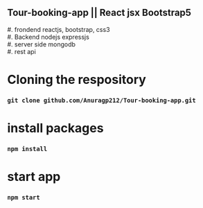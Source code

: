  ## Tour-booking-app || React jsx Bootstrap5
#. frondend reactjs, bootstrap, css3 </br>
#. Backend nodejs expressjs </br> 
#. server side mongodb</br>
#. rest api </br> 
# Cloning the respository
 ### `git clone github.com/Anuragp212/Tour-booking-app.git` 

# install packages  
### `npm install`  
  
# start app
### `npm start` 
 
 
